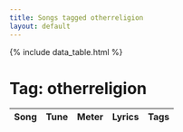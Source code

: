 ```yaml
---
title: Songs tagged otherreligion
layout: default
---
```

{% include data_table.html %}
# Tag: otherreligion
<table id='song-table'><thead><th>Song</th><th>Tune</th><th>Meter</th><th>Lyrics</th><th>Tags</th></thead>
